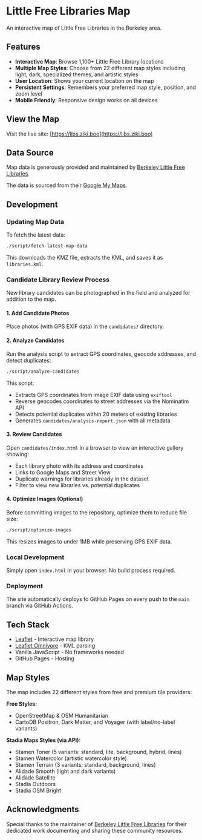 # Little Free Libraries Map

An interactive map of Little Free Libraries in the Berkeley area.

## Features

- **Interactive Map**: Browse 1,100+ Little Free Library locations
- **Multiple Map Styles**: Choose from 22 different map styles including light, dark, specialized themes, and artistic styles
- **User Location**: Shows your current location on the map
- **Persistent Settings**: Remembers your preferred map style, position, and zoom level
- **Mobile Friendly**: Responsive design works on all devices

## View the Map

Visit the live site: [https://libs.ziki.boo](https://libs.ziki.boo)

## Data Source

Map data is generously provided and maintained by [Berkeley Little Free Libraries](https://berkeleylfl.wordpress.com).

The data is sourced from their [Google My Maps](https://www.google.com/maps/d/viewer?mid=1JXOsEi7Fhjretm6aXQEHMxdrHCk).

## Development

### Updating Map Data

To fetch the latest data:

```bash
./script/fetch-latest-map-data
```

This downloads the KMZ file, extracts the KML, and saves it as `libraries.kml`.

### Candidate Library Review Process

New library candidates can be photographed in the field and analyzed for addition to the map.

#### 1. Add Candidate Photos

Place photos (with GPS EXIF data) in the `candidates/` directory.

#### 2. Analyze Candidates

Run the analysis script to extract GPS coordinates, geocode addresses, and detect duplicates:

```bash
./script/analyze-candidates
```

This script:
- Extracts GPS coordinates from image EXIF data using `exiftool`
- Reverse geocodes coordinates to street addresses via the Nominatim API
- Detects potential duplicates within 20 meters of existing libraries
- Generates `candidates/analysis-report.json` with all metadata

#### 3. Review Candidates

Open `candidates/index.html` in a browser to view an interactive gallery showing:
- Each library photo with its address and coordinates
- Links to Google Maps and Street View
- Duplicate warnings for libraries already in the dataset
- Filter to view new libraries vs. potential duplicates

#### 4. Optimize Images (Optional)

Before committing images to the repository, optimize them to reduce file size:

```bash
./script/optimize-images
```

This resizes images to under 1MB while preserving GPS EXIF data.

### Local Development

Simply open `index.html` in your browser. No build process required.

### Deployment

The site automatically deploys to GitHub Pages on every push to the `main` branch via GitHub Actions.

## Tech Stack

- [Leaflet](https://leafletjs.com/) - Interactive map library
- [Leaflet Omnivore](https://github.com/mapbox/leaflet-omnivore) - KML parsing
- Vanilla JavaScript - No frameworks needed
- GitHub Pages - Hosting

## Map Styles

The map includes 22 different styles from free and premium tile providers:

**Free Styles:**
- OpenStreetMap & OSM Humanitarian
- CartoDB Positron, Dark Matter, and Voyager (with label/no-label variants)

**Stadia Maps Styles (via API):**
- Stamen Toner (5 variants: standard, lite, background, hybrid, lines)
- Stamen Watercolor (artistic watercolor style)
- Stamen Terrain (3 variants: standard, background, lines)
- Alidade Smooth (light and dark variants)
- Alidade Satellite
- Stadia Outdoors
- Stadia OSM Bright

## Acknowledgments

Special thanks to the maintainer of [Berkeley Little Free Libraries](https://berkeleylfl.wordpress.com) for their dedicated work documenting and sharing these community resources.
